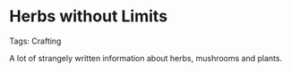 # Herbs without Limits

Tags: Crafting

A lot of strangely written information about herbs, mushrooms and plants.